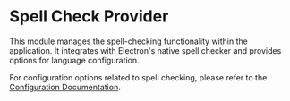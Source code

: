 # Spell Check Provider

This module manages the spell-checking functionality within the application. It integrates with Electron's native spell checker and provides options for language configuration.

For configuration options related to spell checking, please refer to the [Configuration Documentation](../../docs/configuration.md).